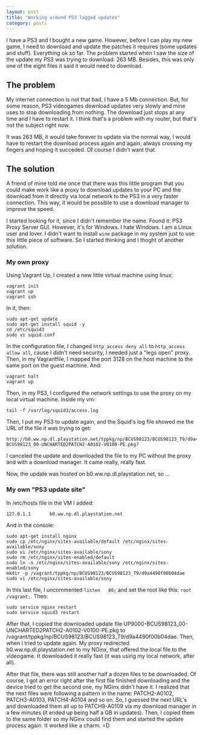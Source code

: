 ```yaml
---
layout: post
title: "Working around PS3 lagged updates"
category: posts
---
```


I have a PS3 and I bought a new game. However, before I can play my new game,
I need to download and update the patches it requires (some updates and stuff).
Everything ok so far. The problem started when I saw the size of the update my PS3
was trying to download: 263 MB. Besides, this was only one of the eight files it
said it would need to download.

## The problem

My internet connection is not that bad, I have a 5 Mb connection. But, for some
reason, PS3 videogames download updates very slowly and mine uses to stop downloading
from nothing. The download just stops at any time and I have to restart it.
I think that's a problem with my router, but that's not the subject right now.

It was 263 MB, it would take forever to update via the normal way, I would have to
restart the download process again and again, always crossing my fingers and hoping
it succeded. Of course I didn't want that.

## The solution

A friend of mine told me once that there was this little program that you could
make work like a proxy to download updates to your PC and the download from
it directly via local network to the PS3 in a very faster connection. This way,
it would be possible to use a download manager to improve the speed.

I started looking for it, since I didn't remember the name. Found it: PS3 Proxy
Server GUI. However, it's for Windows. I hate Windows. I am a Linux user and
lover. I didn't want to install `wine` package in my system just to use this little piece
of software. So I started thinking and I thoght of another solution.

### My own proxy

Using Vagrant Up, I created a new little virtual machine using linux:

```
vagrant init
vagrant up
vagrant ssh
```

In it, then:

```
sudo apt-get update
sudo apt-get install squid -y
cd /etc/squid3
sudo vi squid.conf
```

In the configuration file, I changed `http_access deny all` to `http_access allow all`,
cause I didn't need security, I needed just a "legs open" proxy. Then, in my
Vagrantfile, I mapped the port 3128 on the host machine to the same port on the
guest machine. And:

```
vagrant halt
vagrant up
```

Then, in my PS3, I configured the network settings to use the proxy on my local
virtual machine. Inside my vm:

```
tail -f /var/log/squid3/access.log
```

Then, I put my PS3 to update again, and the Squid's log file showed me the URL
of the file it was trying to get:

```
http://b0.ww.np.dl.playstation.net/tppkg/np/BCUS98123/BCUS98123_T9/d9a4490f00b04dae/UP9000-BCUS98123_00-UNCHARTED2PATCH2-A0102-V0100-PE.pkg?
```

I canceled the update and downloaded the file to my PC without the proxy and with a download
manager. It came really, really fast.

Now, the update was hosted on b0.ww.np.dl.playstation.net, so ...

### My own "PS3 update site"

In /etc/hosts file in the VM I added:

```
127.0.1.1       b0.ww.np.dl.playstation.net
```

And in the console:

```
sudo apt-get install nginx
sudo cp /etc/nginx/sites-available/default /etc/nginx/sites-available/sony
sudo vi /etc/nginx/sites-available/sony
sudo rm /etc/nginx/sites-enabled/default
sudo ln -s /etc/nginx/sites-available/sony /etc/nginx/sites-enabled/sony
mkdir -p /vagrant/tppkg/np/BCUS98123/BCUS98123_T9/d9a4490f00b04dae
sudo vi /etc/nginx/sites-available/sony
```

In this last file, I uncommented `listen   80;` and set the root like this:
`root /vagrant;`. Then:

```
sudo service nginx restart
sudo service squid3 restart
```

After that, I copied the downloaded update file UP9000-BCUS98123_00-UNCHARTED2PATCH2-A0102-V0100-PE.pkg
to /vagrant/tppkg/np/BCUS98123/BCUS98123_T9/d9a4490f00b04dae. Then, when I tried
to update again. My proxy redirected b0.ww.np.dl.playstation.net to my NGinx,
that offered the local file to the videogame. It downloaded it really fast (it
was using my local network, after all).

After that file, there was still another half a dozen files to be downloaded. Of course,
I got an error right after the first file finished downloading and the device
tried to get the second one, my NGinx didn't have it. I realized
that the next files were following a pattern in the name: PATCH2-A0102, PATCH3-A0103,
PATCH4-A0104 and so on. So, I guessed the next URL's and downloaded them all
up to PATCH9-A0109 via my download manager in a few minutes (it ended up being
half a GB in updates). Then, I copied them to the same folder so my NGinx
could find them and started the update process again. It worked like a charm. =D
